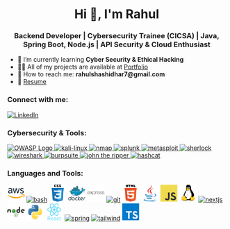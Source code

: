 <h1 align="center">Hi 👋, I'm Rahul</h1>
<h3 align="center">Backend Developer | Cybersecurity Trainee (CICSA) | Java, Spring Boot, Node.js | API Security & Cloud Enthusiast</h3>

<ul>
  <li>🌱 I’m currently learning <strong>Cyber Security & Ethical Hacking</strong></li>
  <li>👨‍💻 All of my projects are available at <a href="https://rahulshashi1216.wixstudio.com/portfolio" target="_blank">Portfolio</a></li>
  <li>📧 How to reach me: <strong>rahulshashidhar7@gmail.com</strong></li>
  <li>📄 <a href="https://fef1e7c9-7cd9-47c6-b8dd-efdf36ffd194.filesusr.com/ugd/58a605_a46ee6ac05194a7eb74ff8177854500f.pdf" target="_blank">Resume</a></li>
</ul>

<h3 align="left">Connect with me:</h3>
<p align="left">
  <a href="https://linkedin.com/in/rahul-z" target="_blank">
    <img src="https://raw.githubusercontent.com/rahuldkjain/github-profile-readme-generator/master/src/images/icons/Social/linked-in-alt.svg" alt="LinkedIn" height="30" width="40" />
  </a>
</p>

<h3 align="left">Cybersecurity & Tools:</h3>
<p align="left">
<a href="https://owasp.org" target="_blank" rel="noreferrer">
<img 
  src="https://www.datocms-assets.com/85623/1719639363-logo-1.png?auto=format"
  alt="OWASP Logo" 
  width="40" 
  height="40" />
</a>
  <a href="https://www.kali.org/" target="_blank" rel="noreferrer">
    <img src="https://www.kali.org/images/kali-tools-icon-missing.svg" alt="kali-linux" width="40" height="40"/>
  </a>
  <a href="https://nmap.org/" target="_blank" rel="noreferrer">
    <img src="https://www.kali.org/tools/nmap/images/nmap-logo.svg" alt="nmap" width="40" height="40"/>
  </a>
  <a href="https://www.splunk.com/" target="_blank" rel="noreferrer">
    <img src="https://media.licdn.com/dms/image/v2/D560BAQG3Wa6p8rWX6Q/company-logo_200_200/company-logo_200_200/0/1721329465887/splunk_logo?e=1754524800&v=beta&t=WKpnmOSOZbCRd9R1DhIDVRsBPElr_miuHnwkbwSW24M" alt="splunk" width="40" height="40"/>
  </a>
  <a href="https://www.metasploit.com/" target="_blank" rel="noreferrer">
    <img src="https://www.kali.org/tools/metasploit-framework/images/metasploit-framework-logo.svg" alt="metasploit" width="40" height="40"/>
  </a>
  <a href="https://github.com/sherlock-project/sherlock" target="_blank" rel="noreferrer">
    <img src="https://www.kali.org/tools/sherlock/images/sherlock-logo.svg" alt="sherlock" width="40" height="40"/>
  </a>
  <a href="https://www.wireshark.org/" target="_blank" rel="noreferrer">
    <img src="https://www.kali.org/tools/wireshark/images/wireshark-logo.svg" alt="wireshark" width="40" height="40"/>
  </a>
  <a href="https://portswigger.net/burp" target="_blank" rel="noreferrer">
    <img src="https://www.kali.org/tools/burpsuite/images/burpsuite-logo.svg" alt="burpsuite" width="40" height="40"/>
  </a>
  <a href="https://www.openwall.com/john/" target="_blank" rel="noreferrer">
    <img src="https://www.kali.org/tools/john/images/john-logo.svg" alt="john the ripper" width="40" height="40"/>
  </a>
  <a href="https://hashcat.net/hashcat/" target="_blank" rel="noreferrer">
    <img src="https://www.kali.org/tools/hashcat/images/hashcat-logo.svg" alt="hashcat" width="40" height="40"/>
  </a>
</p>

<h3 align="left">Languages and Tools:</h3>
<p align="left">
  <a href="https://aws.amazon.com" target="_blank" rel="noreferrer"><img src="https://raw.githubusercontent.com/devicons/devicon/master/icons/amazonwebservices/amazonwebservices-original-wordmark.svg" alt="aws" width="40" height="40"/></a>
  <a href="https://www.gnu.org/software/bash/" target="_blank" rel="noreferrer"><img src="https://www.vectorlogo.zone/logos/gnu_bash/gnu_bash-icon.svg" alt="bash" width="40" height="40"/></a>
  <a href="https://www.w3schools.com/css/" target="_blank" rel="noreferrer"><img src="https://raw.githubusercontent.com/devicons/devicon/master/icons/css3/css3-original-wordmark.svg" alt="css3" width="40" height="40"/></a>
  <a href="https://www.docker.com/" target="_blank" rel="noreferrer"><img src="https://raw.githubusercontent.com/devicons/devicon/master/icons/docker/docker-original-wordmark.svg" alt="docker" width="40" height="40"/></a>
  <a href="https://expressjs.com" target="_blank" rel="noreferrer"><img src="https://raw.githubusercontent.com/devicons/devicon/master/icons/express/express-original-wordmark.svg" alt="express" width="40" height="40"/></a>
  <a href="https://git-scm.com/" target="_blank" rel="noreferrer"><img src="https://www.vectorlogo.zone/logos/git-scm/git-scm-icon.svg" alt="git" width="40" height="40"/></a>
  <a href="https://www.w3.org/html/" target="_blank" rel="noreferrer"><img src="https://raw.githubusercontent.com/devicons/devicon/master/icons/html5/html5-original-wordmark.svg" alt="html5" width="40" height="40"/></a>
  <a href="https://www.java.com" target="_blank" rel="noreferrer"><img src="https://raw.githubusercontent.com/devicons/devicon/master/icons/java/java-original.svg" alt="java" width="40" height="40"/></a>
  <a href="https://developer.mozilla.org/en-US/docs/Web/JavaScript" target="_blank" rel="noreferrer"><img src="https://raw.githubusercontent.com/devicons/devicon/master/icons/javascript/javascript-original.svg" alt="javascript" width="40" height="40"/></a>
  <a href="https://www.linux.org/" target="_blank" rel="noreferrer"><img src="https://raw.githubusercontent.com/devicons/devicon/master/icons/linux/linux-original.svg" alt="linux" width="40" height="40"/></a>
  <a href="https://nextjs.org/" target="_blank" rel="noreferrer"><img src="https://cdn.worldvectorlogo.com/logos/nextjs-2.svg" alt="nextjs" width="40" height="40"/></a>
  <a href="https://nodejs.org" target="_blank" rel="noreferrer"><img src="https://raw.githubusercontent.com/devicons/devicon/master/icons/nodejs/nodejs-original-wordmark.svg" alt="nodejs" width="40" height="40"/></a>
  <a href="https://www.python.org" target="_blank" rel="noreferrer"><img src="https://raw.githubusercontent.com/devicons/devicon/master/icons/python/python-original.svg" alt="python" width="40" height="40"/></a>
  <a href="https://reactjs.org/" target="_blank" rel="noreferrer"><img src="https://raw.githubusercontent.com/devicons/devicon/master/icons/react/react-original-wordmark.svg" alt="react" width="40" height="40"/></a>
  <a href="https://spring.io/" target="_blank" rel="noreferrer"><img src="https://www.vectorlogo.zone/logos/springio/springio-icon.svg" alt="spring" width="40" height="40"/></a>
  <a href="https://tailwindcss.com/" target="_blank" rel="noreferrer"><img src="https://www.vectorlogo.zone/logos/tailwindcss/tailwindcss-icon.svg" alt="tailwind" width="40" height="40"/></a>
  <a href="https://www.typescriptlang.org/" target="_blank" rel="noreferrer"><img src="https://raw.githubusercontent.com/devicons/devicon/master/icons/typescript/typescript-original.svg" alt="typescript" width="40" height="40"/></a>
</p>
